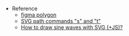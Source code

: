 - Reference
  - [figma polygon](https://www.loom.com/share/b6d4409bfdd74141bb6ee7042f989fd0)
  - [SVG path commands "s" and "t"](https://stackoverflow.com/questions/15860635/svg-path-commands-s-and-t/15860734#15860734)
  - [How to draw sine waves with SVG (+JS)?](https://stackoverflow.com/questions/13932704/how-to-draw-sine-waves-with-svg-js/70911566#70911566)